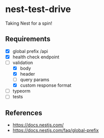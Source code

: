 nest-test-drive
===============

Taking Nest for a spin!

Requirements
------------

-	[x] global prefix /api
-	[x] health check endpoint
-	[ ] validation
	-	[x] body
	-	[x] header
	-	[ ] query params
	-	[x] custom response format
-	[ ] typeorm
-	[ ] tests

References
----------

-	https://docs.nestjs.com/
-	https://docs.nestjs.com/faq/global-prefix
